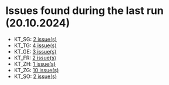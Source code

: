 # Issues found during the last run (20.10.2024)

- KT_SG: [2 issue(s)](tools/KT_SG_errors.csv)
- KT_TG: [4 issue(s)](tools/KT_TG_errors.csv)
- KT_GE: [3 issue(s)](tools/KT_GE_errors.csv)
- KT_FR: [2 issue(s)](tools/KT_FR_errors.csv)
- KT_ZH: [1 issue(s)](tools/KT_ZH_errors.csv)
- KT_ZG: [10 issue(s)](tools/KT_ZG_errors.csv)
- KT_SO: [2 issue(s)](tools/KT_SO_errors.csv)
